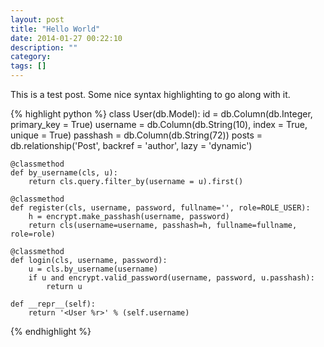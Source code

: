 ```yaml
---
layout: post
title: "Hello World"
date: 2014-01-27 00:22:10
description: ""
category: 
tags: []
---
```


This is a test post. Some nice syntax highlighting to go along with it.

{% highlight python %}
class User(db.Model):
	id = db.Column(db.Integer, primary_key = True)
	username = db.Column(db.String(10), index = True, unique = True)
	passhash = db.Column(db.String(72))	
	posts = db.relationship('Post', backref = 'author', lazy = 'dynamic')

	@classmethod
	def by_username(cls, u):
		return cls.query.filter_by(username = u).first()

	@classmethod
	def register(cls, username, password, fullname='', role=ROLE_USER):
		h = encrypt.make_passhash(username, password)
		return cls(username=username, passhash=h, fullname=fullname, role=role)

	@classmethod
	def login(cls, username, password):
		u = cls.by_username(username)
		if u and encrypt.valid_password(username, password, u.passhash):
			return u
	
	def __repr__(self):
		return '<User %r>' % (self.username)
{% endhighlight %}